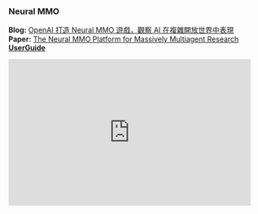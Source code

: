 ### Neural MMO
**Blog:** [OpenAI 打造 Neural MMO 遊戲，觀察 AI 在複雜開放世界中表現](https://technews.tw/2019/03/07/openai-neural-mmo/)<br>
**Paper:** [The Neural MMO Platform for Massively Multiagent Research](https://arxiv.org/abs/2110.07594)<br>
**[UserGuide](https://neuralmmo.github.io/build/html/rst/userguide.html)**<br>
<iframe src="https://onedrive.live.com/embed?cid=372BD99A8BED9E81&resid=372BD99A8BED9E81%2111394&authkey=AByA8slMbjd-xDU&em=2" width="476" height="288" frameborder="0" scrolling="no"></iframe>
